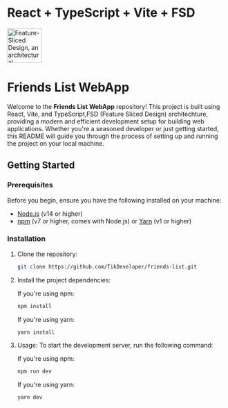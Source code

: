 # React + TypeScript + Vite + FSD

<a href="https://feature-sliced.design/"><img alt="Feature-Sliced Design, an architectural methodology for frontend projects" src="https://raw.githubusercontent.com/feature-sliced/documentation/master/.github/assets/README-banner-dark.svg#gh-dark-mode-only" height="80" /></a>

# Friends List WebApp

Welcome to the **Friends List WebApp** repository! This project is built using React, Vite, and TypeScript,FSD (Feature Sliced Design) architechture, providing a modern and efficient development setup for building web applications. Whether you're a seasoned developer or just getting started, this README will guide you through the process of setting up and running the project on your local machine.

## Getting Started

### Prerequisites

Before you begin, ensure you have the following installed on your machine:

- [Node.js](https://nodejs.org/) (v14 or higher)
- [npm](https://www.npmjs.com/) (v7 or higher, comes with Node.js) or [Yarn](https://yarnpkg.com/) (v1 or higher)

### Installation

1. Clone the repository:

   ```bash
   git clone https://github.com/TikDeveloper/friends-list.git
   ```

2. Install the project dependencies:

   If you're using npm:

   ```bash
   npm install
   ```

   If you're using yarn:

   ```bash
   yarn install
   ```

3. Usage:
   To start the development server, run the following command:

   If you're using npm:

   ```bash
   npm run dev
   ```

   If you're using yarn:

   ```bash
   yarn dev
   ```

